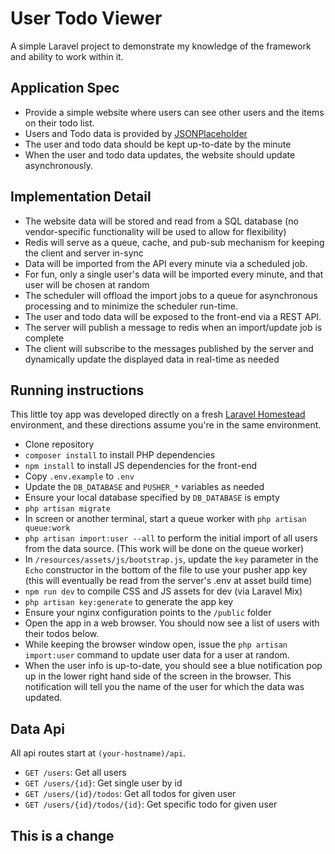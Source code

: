 # User Todo Viewer

A simple Laravel project to demonstrate my knowledge of the framework and ability to work within it.

## Application Spec

- Provide a simple website where users can see other users and the items on their todo list.
- Users and Todo data is provided by [JSONPlaceholder](https://jsonplaceholder.typicode.com/)
- The user and todo data should be kept up-to-date by the minute
- When the user and todo data updates, the website should update asynchronously.

## Implementation Detail

- The website data will be stored and read from a SQL database (no vendor-specific functionality will be used to allow for flexibility)
- Redis will serve as a queue, cache, and pub-sub mechanism for keeping the client and server in-sync
- Data will be imported from the API every minute via a scheduled job. 
- For fun, only a single user's data will be imported every minute, and that user will be chosen at random
- The scheduler will offload the import jobs to a queue for asynchronous processing and to minimize the scheduler run-time.
- The user and todo data will be exposed to the front-end via a REST API.
- The server will publish a message to redis when an import/update job is complete
- The client will subscribe to the messages published by the server and dynamically update the displayed data in real-time as needed

## Running instructions

This little toy app was developed directly on a fresh [Laravel Homestead](https://laravel.com/docs/5.4/homestead) environment, and these directions assume you're in the same environment.

- Clone repository
- `composer install` to install PHP dependencies
- `npm install` to install JS dependencies for the front-end
- Copy `.env.example` to `.env`
- Update the `DB_DATABASE` and `PUSHER_*` variables as needed
- Ensure your local database specified by `DB_DATABASE` is empty
- `php artisan migrate`
- In screen or another terminal, start a queue worker with `php artisan queue:work`
- `php artisan import:user --all` to perform the initial import of all users from the data source. (This work will be done on the queue worker)
- In `/resources/assets/js/bootstrap.js`, update the `key` parameter in the `Echo` constructor in the bottom of the file to use your pusher app key (this will eventually be read from the server's .env at asset build time)
- `npm run dev` to compile CSS and JS assets for dev (via Laravel Mix)
- `php artisan key:generate` to generate the app key
- Ensure your nginx configuration points to the `/public` folder
- Open the app in a web browser. You should now see a list of users with their todos below.
- While keeping the browser window open, issue the `php artisan import:user` command to update user data for a user at random.
- When the user info is up-to-date, you should see a blue notification pop up in the lower right hand side of the screen in the browser. This notification will tell you the name of the user for which the data was updated.

## Data Api

All api routes start at `(your-hostname)/api`.

- `GET /users`: Get all users
- `GET /users/{id}`: Get single user by id
- `GET /users/{id}/todos`: Get all todos for given user
- `GET /users/{id}/todos/{id}`: Get specific todo for given user

## This is a change
